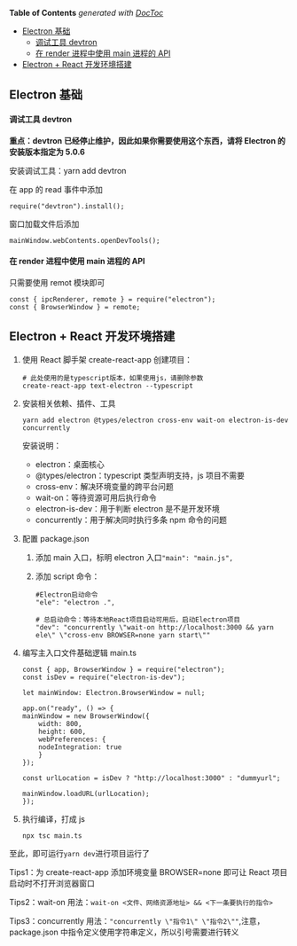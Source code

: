<!-- START doctoc generated TOC please keep comment here to allow auto update -->
<!-- DON'T EDIT THIS SECTION, INSTEAD RE-RUN doctoc TO UPDATE -->

**Table of Contents** _generated with [DocToc](https://github.com/thlorenz/doctoc)_

- [Electron 基础](#electron-基础)
    - [调试工具 devtron](#调试工具-devtron)
    - [在 render 进程中使用 main 进程的 API](#在-render-进程中使用-main-进程的-api)
- [Electron + React 开发环境搭建](#electron--react-开发环境搭建)

<!-- END doctoc generated TOC please keep comment here to allow auto update -->

## Electron 基础

#### 调试工具 devtron

**重点：devtron 已经停止维护，因此如果你需要使用这个东西，请将 Electron 的安装版本指定为 5.0.6**

安装调试工具：yarn add devtron

在 app 的 read 事件中添加

    require("devtron").install();

窗口加载文件后添加

    mainWindow.webContents.openDevTools();

#### 在 render 进程中使用 main 进程的 API

只需要使用 remot 模块即可

    const { ipcRenderer, remote } = require("electron");
    const { BrowserWindow } = remote;

## Electron + React 开发环境搭建

1.  使用 React 脚手架 create-react-app 创建项目：

        # 此处使用的是typescript版本，如果使用js，请删除参数
        create-react-app text-electron --typescript

2.  安装相关依赖、插件、工具

        yarn add electron @types/electron cross-env wait-on electron-is-dev concurrently

    安装说明：

    - electron：桌面核心
    - @types/electron：typescript 类型声明支持，js 项目不需要
    - cross-env：解决环境变量的跨平台问题
    - wait-on：等待资源可用后执行命令
    - electron-is-dev：用于判断 electron 是不是开发环境
    - concurrently：用于解决同时执行多条 npm 命令的问题

3.  配置 package.json

    1.  添加 main 入口，标明 electron 入口`"main": "main.js",`
    2.  添加 script 命令：

            #Electron启动命令
            "ele": "electron .",

            # 总启动命令：等待本地React项目启动可用后，启动Electron项目
            "dev": "concurrently \"wait-on http://localhost:3000 && yarn ele\" \"cross-env BROWSER=none yarn start\""

4.  编写主入口文件基础逻辑 main.ts

        const { app, BrowserWindow } = require("electron");
        const isDev = require("electron-is-dev");

        let mainWindow: Electron.BrowserWindow = null;

        app.on("ready", () => {
        mainWindow = new BrowserWindow({
            width: 800,
            height: 600,
            webPreferences: {
            nodeIntegration: true
            }
        });

        const urlLocation = isDev ? "http://localhost:3000" : "dummyurl";

        mainWindow.loadURL(urlLocation);
        });

5.  执行编译，打成 js

        npx tsc main.ts

至此，即可运行`yarn dev`进行项目运行了

Tips1：为 create-react-app 添加环境变量 BROWSER=none 即可让 React 项目启动时不打开浏览器窗口

Tips2：wait-on 用法：`wait-on <文件、网络资源地址> && <下一条要执行的指令>`

Tips3：concurrently 用法：`"concurrently \"指令1\" \"指令2\""`,注意，package.json 中指令定义使用字符串定义，所以引号需要进行转义
